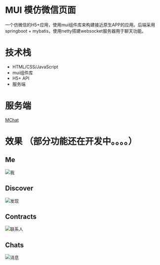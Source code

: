 # MUI 模仿微信页面

一个仿微信的H5+应用，使用mui组件库来构建接近原生APP的应用。后端采用springboot + mybatis，使用netty搭建websocket服务器用于聊天功能。

# 技术栈
- HTML/CSS/JavaScript
- mui组件库
- H5+ API
- 服务端


# 服务端
[MChat](https://github.com/Maserhe/MChat)


# 效果 （部分功能还在开发中。。。。）
##  Me
![我](https://img-blog.csdnimg.cn/20210128200553509.jpg?x-oss-process=image/watermark,type_ZmFuZ3poZW5naGVpdGk,shadow_10,text_aHR0cHM6Ly9ibG9nLmNzZG4ubmV0L3FxXzQzMzI0ODM0,size_16,color_FFFFFF,t_70#pic_center)

## Discover
![发现](https://img-blog.csdnimg.cn/20210128200357205.jpg?x-oss-process=image/watermark,type_ZmFuZ3poZW5naGVpdGk,shadow_10,text_aHR0cHM6Ly9ibG9nLmNzZG4ubmV0L3FxXzQzMzI0ODM0,size_16,color_FFFFFF,t_70)

## Contracts
![联系人](https://img-blog.csdnimg.cn/20210128200356955.jpg?x-oss-process=image/watermark,type_ZmFuZ3poZW5naGVpdGk,shadow_10,text_aHR0cHM6Ly9ibG9nLmNzZG4ubmV0L3FxXzQzMzI0ODM0,size_16,color_FFFFFF,t_70)

## Chats
![消息](https://img-blog.csdnimg.cn/20210128200356954.jpg?x-oss-process=image/watermark,type_ZmFuZ3poZW5naGVpdGk,shadow_10,text_aHR0cHM6Ly9ibG9nLmNzZG4ubmV0L3FxXzQzMzI0ODM0,size_16,color_FFFFFF,t_70)
